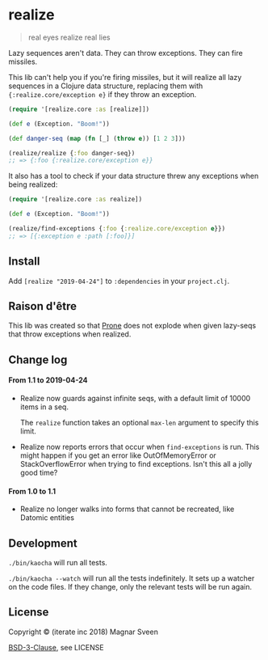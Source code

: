 # realize

> real eyes realize real lies

Lazy sequences aren't data. They can throw exceptions. They can fire missiles.

This lib can't help you if you're firing missiles, but it will realize all lazy
sequences in a Clojure data structure, replacing them with
`{:realize.core/exception e}` if they throw an exception.

```clj
(require '[realize.core :as [realize]])

(def e (Exception. "Boom!"))

(def danger-seq (map (fn [_] (throw e)) [1 2 3]))

(realize/realize {:foo danger-seq})
;; => {:foo {:realize.core/exception e}}
```

It also has a tool to check if your data structure threw any exceptions when being realized:

```clj
(require '[realize.core :as realize])

(def e (Exception. "Boom!"))

(realize/find-exceptions {:foo {:realize.core/exception e}})
;; => [{:exception e :path [:foo]}]
```

## Install

Add `[realize "2019-04-24"]` to `:dependencies` in your `project.clj`.

## Raison d'être

This lib was created so that [Prone](https://github.com/magnars/prone) does not
explode when given lazy-seqs that throw exceptions when realized.

## Change log

#### From 1.1 to 2019-04-24

- Realize now guards against infinite seqs, with a default limit of 10000 items in a seq.

  The `realize` function takes an optional `max-len` argument to specify this limit.

- Realize now reports errors that occur when `find-exceptions` is run. This
  might happen if you get an error like OutOfMemoryError or StackOverflowError
  when trying to find exceptions. Isn't this all a jolly good time?

#### From 1.0 to 1.1

- Realize no longer walks into forms that cannot be recreated, like Datomic entities

## Development

`./bin/kaocha` will run all tests.

`./bin/kaocha --watch` will run all the tests indefinitely. It sets up a
watcher on the code files. If they change, only the relevant tests will be
run again.

## License

Copyright © (iterate inc 2018) Magnar Sveen

[BSD-3-Clause](http://opensource.org/licenses/BSD-3-Clause), see LICENSE
